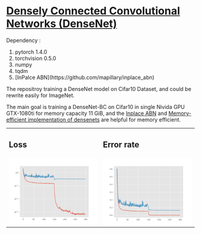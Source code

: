 # [Densely Connected Convolutional Networks (DenseNet)](https://arxiv.org/abs/1608.06993)
Dependency : 
<ol>
    <li>pytorch 1.4.0</li>
    <li>torchvision 0.5.0</li>
    <li>numpy</li>
    <li>tqdm</li>
    <li>[InPalce ABN](https://github.com/mapillary/inplace_abn)</li>
</ol>
<p>
The repositroy training a DenseNet model on Cifar10 Dataset, and could be rewrite easily for ImageNet.

The main goal is training a DenseNet-BC on Cifar10 in single Nivida GPU GTX-1080ti for memory capacity 11 GiB, and the [Inplace ABN](https://arxiv.org/abs/1712.02616) and [Memory-efficient implementation of densenets](https://arxiv.org/abs/1707.06990) are helpful for memory efficient.
</p>
<table>
  <tr>
      <td><h2>Loss</h2></td>
      <td><h2>Error rate</h2></td>
  </tr>
  <tr>
      <td><img src="result/loss.png" alt="loss" width="400"/></td>
      <td><img src="result/error_rate.png" alt="error" width="400"/></td>
    </tr>
</table>